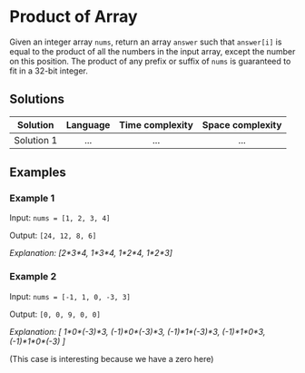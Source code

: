 # Product of Array

Given an integer array `nums`, return an array `answer` such that `answer[i]` is
equal to the product of all the numbers in the input array, except the number on
this position. The product of any prefix or suffix of `nums` is guaranteed to
fit in a 32-bit integer.

## Solutions

| Solution   | Language                   | Time complexity | Space complexity |
|:----------:|:--------------------------:|:---------------:|:----------------:|
| Solution 1 | ...                        | ...             | ...              |

## Examples

### Example 1

Input: `nums = [1, 2, 3, 4]`

Output: `[24, 12, 8, 6]`

*Explanation: [2\*3\*4, 1\*3\*4, 1\*2\*4, 1\*2\*3]*

### Example 2

Input: `nums = [-1, 1, 0, -3, 3]`

Output: `[0, 0, 9, 0, 0]`

*Explanation: [
1\*0\*(-3)\*3,
(-1)\*0\*(-3)\*3,
(-1)\*1\*(-3)\*3,
(-1)\*1\*0\*3,
(-1)\*1\*0\*(-3)
]*

(This case is interesting because we have a zero here)
